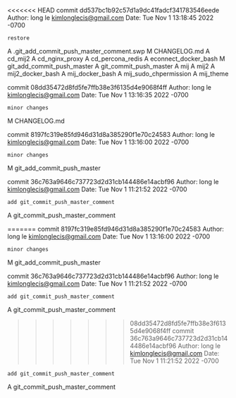 


<<<<<<< HEAD
commit dd537bc1b92c57d1a9dc41fadcf341783546eede
Author: long le <kimlonglecis@gmail.com>
Date:   Tue Nov 1 13:18:45 2022 -0700

    restore

A	.git_add_commit_push_master_comment.swp
M	CHANGELOG.md
A	cd_mij2
A	cd_nginx_proxy
A	cd_percona_redis
A	econnect_docker_bash
M	git_add_commit_push_master
A	git_commit_push_master
A	mij
A	mij2
A	mij2_docker_bash
A	mij_docker_bash
A	mij_sudo_chpermission
A	mij_theme



commit 08dd35472d8fd5fe7ffb38e3f6135d4e9068f4ff
Author: long le <kimlonglecis@gmail.com>
Date:   Tue Nov 1 13:16:35 2022 -0700

    minor changes

M	CHANGELOG.md



commit 8197fc319e85fd946d31d8a385290f1e70c24583
Author: long le <kimlonglecis@gmail.com>
Date:   Tue Nov 1 13:16:00 2022 -0700

    minor changes

M	git_add_commit_push_master



commit 36c763a9646c737723d2d31cb144486e14acbf96
Author: long le <kimlonglecis@gmail.com>
Date:   Tue Nov 1 11:21:52 2022 -0700

    add git_commit_push_master_comment

A	git_commit_push_master_comment



=======
commit 8197fc319e85fd946d31d8a385290f1e70c24583
Author: long le <kimlonglecis@gmail.com>
Date:   Tue Nov 1 13:16:00 2022 -0700

    minor changes

M	git_add_commit_push_master



commit 36c763a9646c737723d2d31cb144486e14acbf96
Author: long le <kimlonglecis@gmail.com>
Date:   Tue Nov 1 11:21:52 2022 -0700

    add git_commit_push_master_comment

A	git_commit_push_master_comment



>>>>>>> 08dd35472d8fd5fe7ffb38e3f6135d4e9068f4ff
commit 36c763a9646c737723d2d31cb144486e14acbf96
Author: long le <kimlonglecis@gmail.com>
Date:   Tue Nov 1 11:21:52 2022 -0700

    add git_commit_push_master_comment

A	git_commit_push_master_comment
